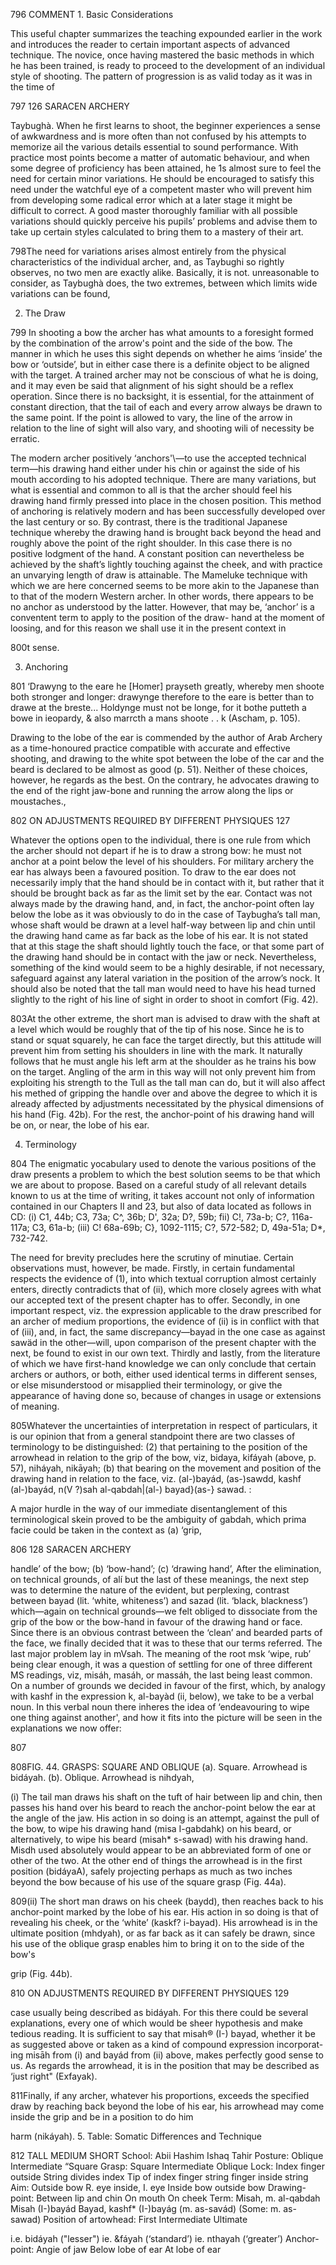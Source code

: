 796 COMMENT 1. Basic Considerations


This useful chapter summarizes the teaching expounded earlier in the work and introduces the reader to certain important aspects of advanced technique. The novice, once having mastered the basic methods in which he has been trained, is ready to proceed to the development of an individual style of shooting. The pattern of progression is as valid today as it was in the time of

797 126 SARACEN ARCHERY


Taybughà. When he first learns to shoot, the beginner experiences a sense of awkwardness and is more often than not confused by his attempts to memorize ail the various details essential to sound performance. With practice most points become a matter of automatic behaviour, and when some degree of proficiency has been attained, he 1s almost sure to feel the need for certain minor variations. He should be encouraged to satisfy this need under the watchful eye of a competent master who will prevent him from developing some radical error which at a later stage it might be difficult to correct. A good master thoroughly familiar with all possible variations should quickly perceive his pupils’ problems and advise them to take up certain styles calculated to bring them to a mastery of their art.

798The need for variations arises almost entirely from the physical characteristics of the individual archer, and, as Taybughi so rightly observes, no two men are exactly alike. Basically, it is not.  unreasonable to consider, as Taybughà does, the two extremes, between which limits wide variations can be found,


2. The Draw

799 In shooting a bow the archer has what amounts to a foresight formed by the combination of the arrow's point and the side of the bow. The manner in which he uses this sight depends on whether he aims ‘inside’ the bow or ‘outside’, but in either case there is a definite object to be aligned with the target. A trained archer may not be conscious of what he is doing, and it may even be said that alignment of his sight should be a reflex operation. Since there is no backsight, it is essential, for the attainment of constant direction, that the tail of each and every arrow always be drawn to the same point. If the point is allowed to vary, the line of the arrow in relation to the line of sight will also vary, and shooting wili of necessity be erratic.

The modern archer positively ‘anchors'\—to use the accepted technical term—his drawing hand either under his chin or against the side of his mouth according to his adopted technique.  There are many variations, but what is essential and common to all is that the archer should feel his drawing hand firmly pressed into place in the chosen position. This method of anchoring is relatively modern and has been successfully developed over the last century or so. By contrast, there is the traditional Japanese technique whereby the drawing hand is brought back beyond the head and roughly above the point of the right shoulder. In this case there is no positive lodgment of the hand. A constant position can nevertheless be achieved by the shaft’s lightly touching against the cheek, and with practice an unvarying length of draw is attainable. The Mameluke technique with which we are here concerned seems to be more akin to the Japanese than to that of the modern Western archer. In other words, there appears to be no anchor as understood by the latter. However, that may be, ‘anchor’ is a conventent term to apply to the position of the draw- hand at the moment of loosing, and for this reason we shall use it in the present context in

800t sense.


3. Anchoring

801 ‘Drawyng to the eare he [Homer] prayseth greatly, whereby men shoote both stronger and longer: drawynge therefore to the eare is better than to drawe at the breste... Holdynge must not be longe, for it bothe putteth a bowe in ieopardy, & also marrcth a mans shoote . . k (Ascham, p. 105).


Drawing to the lobe of the ear is commended by the author of Arab Archery as a time-honoured practice compatible with accurate and effective shooting, and drawing to the white spot between the lobe of the car and the beard is declared to be almost as good (p. 51). Neither of these choices, however, he regards as the best. On the contrary, he advocates drawing to the end of the right jaw-bone and running the arrow along the lips or moustaches.,

802 ON ADJUSTMENTS REQUIRED BY DIFFERENT PHYSIQUES 127


Whatever the options open to the individual, there is one rule from which the archer should not depart if he is to draw a strong bow: he must not anchor at a point below the level of his shoulders. For military archery the ear has always been a favoured position. To draw to the ear does not necessarily imply that the hand should be in contact with it, but rather that it should be brought back as far as the limit set by the ear. Contact was not always made by the drawing hand, and, in fact, the anchor-point often lay below the lobe as it was obviously to do in the case of Taybugha’s tall man, whose shaft would be drawn at a level half-way between lip and chin until the drawing hand came as far back as the lobe of his ear. It is not stated that at this stage the shaft should lightly touch the face, or that some part of the drawing hand should be in contact with the jaw or neck. Nevertheless, something of the kind would seem to be a highly desirable, if not necessary, safeguard against any lateral variation in the position of the arrow’s nock. It should also be noted that the tall man would need to have his head turned slightly to the right of his line of sight in order to shoot in comfort (Fig. 42).

803At the other extreme, the short man is advised to draw with the shaft at a level which would be roughly that of the tip of his nose. Since he is to stand or squat squarely, he can face the target directly, but this attitude will prevent him from setting his shoulders in line with the mark. It naturally follows that he must angle his left arm at the shoulder as he trains his bow on the target. Angling of the arm in this way will not only prevent him from exploiting his strength to the Tull as the tall man can do, but it will also affect his methed of gripping the handle over and above the degree to which it is already affected by adjustments necessitated by the physical dimensions of his hand (Fig. 42b). For the rest, the anchor-point of his drawing hand will be on, or near, the lobe of his ear.


4. Terminology

804 The enigmatic yocabulary used to denote the various positions of the draw presents a problem to which the best solution seems to be that which we are about to propose. Based on a careful study of all relevant details known to us at the time of writing, it takes account not only of information contained in our Chapters II and 23, but also of data located as follows in CD: (i) C1, 44b; C3, 73a; C^, 36b; D', 32a; D?, 59b; fii) C!, 73a-b; C?, 116a-117a; C3, 61a-b; (iii) C! 68a-69b; C}, 1092-1115; C?, 572-582; D, 49a-51a; D*, 732-742.

The need for brevity precludes here the scrutiny of minutiae. Certain observations must, however, be made. Firstly, in certain fundamental respects the evidence of (1), into which textual corruption almost certainly enters, directly contradicts that of (ii), which more closely agrees with what our accepted text of the present chapter has to offer. Secondly, in one important respect, viz. the expression applicable to the draw prescribed for an archer of medium proportions, the evidence of (ii) is in conflict with that of (iii), and, in fact, the same discrepancy—bayad in the one case as against sawäd in the other—will, upon comparison of the present chapter with the next, be found to exist in our own text. Thirdly and lastly, from the literature of which we have first-hand knowledge we can only conclude that certain archers or authors, or both, either used identical terms in different senses, or else misunderstood or misapplied their terminology, or give the appearance of having done so, because of changes in usage or extensions of meaning.

805Whatever the uncertainties of interpretation in respect of particulars, it is our opinion that from a general standpoint there are two classes of terminology to be distinguished: (2) that pertaining to the position of the arrowhead in relation to the grip of the bow, viz, bidaya, kifáyah (above, p. 57), niháyah, nikāyah; (b) that bearing on the movement and position of the drawing hand in relation to the face, viz. (al-)bayád, (as-)sawdd, kashf (al-)bayád, n(V ?)sah al-qabdah|(al-) bayad}(as-} sawad. :

A major hurdle in the way of our immediate disentanglement of this terminological skein proved to be the ambiguity of gabdah, which prima facie could be taken in the context as (a) ‘grip,

806 128 SARACEN ARCHERY


handle’ of the bow; (b) ‘bow-hand’; (c) ‘drawing hand’, After the elimination, on technical grounds, of alí but the last of these meanings, the next step was to determine the nature of the evident, but perplexing, contrast between bayad (lit. ‘white, whiteness’) and sazad (lit. ‘black, blackness’) which—again on technical grounds—we felt obliged to dissociate from the grip of the bow or the bow-hand in favour of the drawing hand or face. Since there is an obvious contrast between the ‘clean’ and bearded parts of the face, we finally decided that it was to these that our terms referred. The last major problem lay in mVsah. The meaning of the root msk ‘wipe, rub’ being clear enough, it was a question of settling for one of three different MS readings, viz, misáh, masáh, or massáh, the last being least common. On a number of grounds we decided in favour of the first, which, by analogy with kashf in the expression k, al-bayàd (ii, below), we take to be a verbal noun. In this verbal noun there inheres the idea of ‘endeavouring to wipe one thing against another', and how it fits into the picture will be seen in the explanations we now offer:

807



808FIG. 44. GRASPS: SQUARE AND OBLIQUE (a). Square. Arrowhead is bidáyah. (b). Oblique. Arrowhead is nihdyah,


(i) The tail man draws his shaft on the tuft of hair between lip and chin, then passes his hand over his beard to reach the anchor-point below the ear at the angle of the jaw. His action in so doing is an attempt, against the pull of the bow, to wipe his drawing hand (misa I-gabdahk) on his beard, or alternatively, to wipe his beard (misah* s-sawad) with his drawing hand. Misdh used absolutely would appear to be an abbreviated form of one or other of the two. At the other end of things the arrowhead is in the first position (bidáyaA), safely projecting perhaps as much as two inches beyond the bow because of his use of the square grasp (Fig. 44a).

809(ii) The short man draws on his cheek (baydd), then reaches back to his anchor-point marked by the lobe of his ear. His action in so doing is that of revealing his cheek, or the ‘white’ (kaskf?  i-bayad). His arrowhead is in the ultimate position (mhdyah), or as far back as it can safely be drawn, since his use of the oblique grasp enables him to bring it on to the side of the bow's


grip (Fig. 44b).

810 ON ADJUSTMENTS REQUIRED BY DIFFERENT PHYSIQUES 129


case usually being described as bidáyah. For this there could be several explanations, every one of which would be sheer hypothesis and make tedious reading. It is sufficient to say that misah® (I-) bayad, whether it be as suggested above or taken as a kind of compound expression incorporat- ing misāh from (i) and bayád from (ii) above, makes perfectly good sense to us. As regards the arrowhead, it is in the position that may be described as ‘just right" (Exfayak).

811Finally, if any archer, whatever his proportions, exceeds the specified draw by reaching back beyond the lobe of his ear, his arrowhead may come inside the grip and be in a position to do him


harm (nikáyah).  5. Table: Somatic Differences and Technique

812 TALL MEDIUM SHORT School: Abii Hashim Ishaq Tahir Posture: Oblique Intermediate “Square Grasp: Square Intermediate Oblique Lock: Index finger outside String divides index Tip of index finger string finger inside string Aim: Outside bow R. eye inside, I. eye Inside bow outside bow Drawing- point: Between lip and chin On mouth On cheek Term: Misah, m. al-qabdah Misah (I-)bayád Bayad, kashf* (I-)bayág (m. as-savád) (Some: m. as-sawad) Position of artowhead: First Intermediate Ultimate


i.e. bidáyah ("lesser") ie. &fáyah (‘standard’) ie. nthayah (‘greater’) Anchor-point: Angie of jaw Below lobe of ear At lobe of ear
